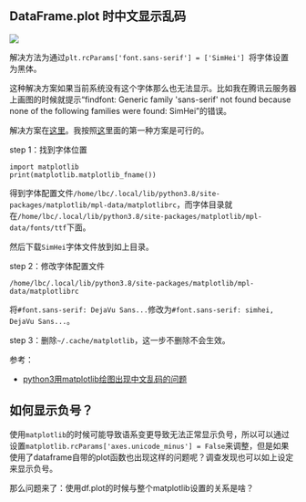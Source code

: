 ## DataFrame.plot 时中文显示乱码

![](./basics/plot_chinese_messycode.png)

解决方法为通过`plt.rcParams['font.sans-serif'] = ['SimHei'] `将字体设置为黑体。

这种解决方案如果当前系统没有这个字体那么也无法显示。比如我在腾讯云服务器上画图的时候就提示“findfont: Generic family 'sans-serif' not found because none of the following families were found: SimHei”的错误。

解决方案在[这里](https://zhuanlan.zhihu.com/p/566430362)。我按照[这](https://blog.csdn.net/wtySama/article/details/105316240)里面的第一种方案是可行的。

step 1：找到字体位置

```
import matplotlib
print(matplotlib.matplotlib_fname())
```

得到字体配置文件`/home/lbc/.local/lib/python3.8/site-packages/matplotlib/mpl-data/matplotlibrc`，而字体目录就在`/home/lbc/.local/lib/python3.8/site-packages/matplotlib/mpl-data/fonts/ttf`下面。

然后下载`SimHei`字体文件放到如上目录。


step 2：修改字体配置文件

```
/home/lbc/.local/lib/python3.8/site-packages/matplotlib/mpl-data/matplotlibrc
```

将`#font.sans-serif: DejaVu Sans...`修改为`#font.sans-serif: simhei, DejaVu Sans...`。

step 3：删除`~/.cache/matplotlib`，这一步不删除不会生效。

参考：

- [python3用matplotlib绘图出现中文乱码的问题](https://www.cnblogs.com/Icarus-suixin/p/10641085.html)


## 如何显示负号？

使用`matplotlib`的时候可能导致语系变更导致无法正常显示负号，所以可以通过设置`matplotlib.rcParams['axes.unicode_minus'] = False`来调整，但是如果使用了dataframe自带的plot函数也出现这样的问题呢？调查发现也可以如上设定来显示负号。

那么问题来了：使用df.plot的时候与整个matplotlib设置的关系是啥？